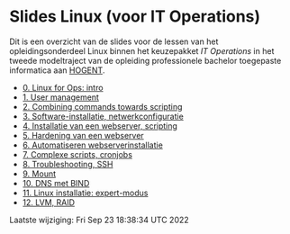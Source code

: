 # Slides Linux (voor IT Operations)

Dit is een overzicht van de slides voor de lessen van het opleidingsonderdeel Linux binnen het keuzepakket *IT Operations* in het tweede modeltraject van de opleiding professionele bachelor toegepaste informatica aan [HOGENT](https://www.hogent.be/).

- [0. Linux for Ops: intro](00-linux-ops-intro.html)
- [1. User management](01-user-mgmgt.html)
- [2. Combining commands towards scripting](02-towards-scripting.html)
- [3. Software-installatie, netwerkconfiguratie](03-software-installatie.html)
- [4. Installatie van een webserver, scripting](04-installatie-webserver.html)
- [5. Hardening van een webserver](05-hardening.html)
- [6. Automatiseren webserverinstallatie](06-automatiseren.html)
- [7. Complexe scripts, cronjobs](07-scripting-cronjobs.html)
- [8. Troubleshooting, SSH](08-troubleshooting.html)
- [9. Mount](09-mount.html)
- [10. DNS met BIND](10-bind.html)
- [11. Linux installatie: expert-modus](11-expert-installatie.html)
- [12. LVM, RAID](12-LVM-RAID.html)

Laatste wijziging: Fri Sep 23 18:38:34 UTC 2022